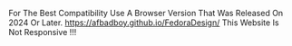 For The Best Compatibility Use A Browser Version That Was Released On 2024 Or Later. 
https://afbadboy.github.io/FedoraDesign/ 
This Website Is Not Responsive !!!

